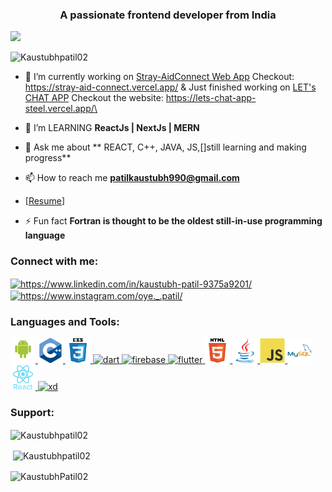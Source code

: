 
<h3 align="center">A passionate frontend developer from India</h3>
<!-- <img align="right" alt="Coding" width="400" src="https://flatironschool.com/legacy-assets/images.ctfassets.net/hkpf2qd2vxgx/44oj2847JshvH8bktR7JyM/070c9adb7b012836066efe8ee53ae4a9/HTML_CSS_JS.gif"> -->

[![](https://user-images.githubusercontent.com/10498744/210012254-234538ff-d198-48aa-8964-37e6fd45d227.gif)](kxpatil.io)
<p align="left"> <img src="https://komarev.com/ghpvc/?username=Kaustubhpatil02&label=Profile%20views&color=0e75b6&style=flat" alt="Kaustubhpatil02" /> </p>


- 🔭 I’m currently working on [Stray-AidConnect Web App](https://github.com/Kaustubhpatil02/strayAid-connect) Checkout: https://stray-aid-connect.vercel.app/
      & Just finished working on [LET's CHAT APP](https://github.com/Kaustubhpatil02/lets-chat-app.git)
        Checkout the website: https://lets-chat-app-steel.vercel.app/\
  
- 👯 I’m LEARNING **ReactJs | NextJs | MERN**

- 💬 Ask me about ** REACT, C++, JAVA, JS,[]still learning and making progress**

- 📫 How to reach me **patilkaustubh990@gmail.com**
- [[Resume](https://shorturl.at/hnRU2)]

- ⚡ Fun fact **Fortran is thought to be the oldest still-in-use programming language**

<h3 align="left">Connect with me:</h3>
<p align="left">
<!--  <a href="https://twitter.com/kaustubhpatil" target="blank"><img align="center" src="https://raw.githubusercontent.com/rahuldkjain/github-profile-readme-generator/master/src/images/icons/Social/twitter.svg" alt="kaustubhpatil" height="30" width="40" /></a>  -->
<a href="https://www.linkedin.com/in/kaustubh-patil-9375a9201/" target="blank">
  <img align="center" src="https://raw.githubusercontent.com/rahuldkjain/github-profile-readme-generator/master/src/images/icons/Social/linked-in-alt.svg" alt="https://www.linkedin.com/in/kaustubh-patil-9375a9201/" height="30" width="40" /></a>
<a href="https://instagram.com/https://www.instagram.com/oye._.patil/" target="blank"><img align="center" src="https://raw.githubusercontent.com/rahuldkjain/github-profile-readme-generator/master/src/images/icons/Social/instagram.svg" alt="https://www.instagram.com/oye._.patil/" height="30" width="40" /></a>
</p>

<h3 align="left">Languages and Tools:</h3>
<p align="left"> <a href="https://developer.android.com" target="_blank" rel="noreferrer"> 
<img src="https://raw.githubusercontent.com/devicons/devicon/master/icons/android/android-original-wordmark.svg" alt="android" width="40" height="40"/> </a> <a href="https://www.w3schools.com/cpp/" target="_blank" rel="noreferrer"> <img src="https://raw.githubusercontent.com/devicons/devicon/master/icons/cplusplus/cplusplus-original.svg" alt="cplusplus" width="40" height="40"/> </a> <a href="https://www.w3schools.com/css/" target="_blank" rel="noreferrer"> <img src="https://raw.githubusercontent.com/devicons/devicon/master/icons/css3/css3-original-wordmark.svg" alt="css3" width="40" height="40"/> </a> <a href="https://dart.dev" target="_blank" rel="noreferrer"> <img src="https://www.vectorlogo.zone/logos/dartlang/dartlang-icon.svg" alt="dart" width="40" height="40"/> </a> <a href="https://firebase.google.com/" target="_blank" rel="noreferrer"> <img src="https://www.vectorlogo.zone/logos/firebase/firebase-icon.svg" alt="firebase" width="40" height="40"/> </a> <a href="https://flutter.dev" target="_blank" rel="noreferrer"> <img src="https://www.vectorlogo.zone/logos/flutterio/flutterio-icon.svg" alt="flutter" width="40" height="40"/> </a> <a href="https://www.w3.org/html/" target="_blank" rel="noreferrer"> <img src="https://raw.githubusercontent.com/devicons/devicon/master/icons/html5/html5-original-wordmark.svg" alt="html5" width="40" height="40"/> </a> <a href="https://www.java.com" target="_blank" rel="noreferrer"> <img src="https://raw.githubusercontent.com/devicons/devicon/master/icons/java/java-original.svg" alt="java" width="40" height="40"/> </a> <a href="https://developer.mozilla.org/en-US/docs/Web/JavaScript" target="_blank" rel="noreferrer"> <img src="https://raw.githubusercontent.com/devicons/devicon/master/icons/javascript/javascript-original.svg" alt="javascript" width="40" height="40"/> </a> <a href="https://www.mysql.com/" target="_blank" rel="noreferrer"> <img src="https://raw.githubusercontent.com/devicons/devicon/master/icons/mysql/mysql-original-wordmark.svg" alt="mysql" width="40" height="40"/> </a> <a href="https://reactjs.org/" target="_blank" rel="noreferrer"> <img src="https://raw.githubusercontent.com/devicons/devicon/master/icons/react/react-original-wordmark.svg" alt="react" width="40" height="40"/> </a> <a href="https://www.adobe.com/products/xd.html" target="_blank" rel="noreferrer"> <img src="https://cdn.worldvectorlogo.com/logos/adobe-xd.svg" alt="xd" width="40" height="40"/> </a> </p>

<h3 align="left">Support:</h3>
<!-- <p><a href="https://www.buymeacoffee.com/Kaustubhpatil02"> -->
<!-- <img align="center" src="https://cdn.buymeacoffee.com/buttons/v2/default-yellow.png" height="50" width="210" alt="Kaustubhpatil02" /></a></p><br><br> -->

<p><img align="center" src="https://github-readme-stats.vercel.app/api/top-langs?username=Kaustubhpatil02&show_icons=true&locale=en&layout=compact" alt="Kaustubhpatil02" /></p>

 <p>&nbsp;<img align="center" src="https://github-readme-stats.vercel.app/api?username=Kaustubhpatil02&show_icons=true&locale=en" alt="Kaustubhpatil02" /></p> 
 
<p><img align="center" src="https://github-readme-streak-stats.herokuapp.com/?user=KaustubhPatil02&" alt="KaustubhPatil02" /></p>

